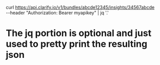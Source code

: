 curl https://api.clarify.io/v1/bundles/abcde12345/insights/34567abcde \
    --header "Authorization: Bearer myapikey" | jq '.'
# The jq portion is optional and just used to pretty print the resulting json